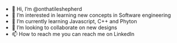 - 👋 Hi, I’m @onthatileshepherd
- 👀 I’m interested in learning new concepts in Software engineering 
- 🌱 I’m currently learning Javascript, C++ and Phyton
- 💞️ I’m looking to collaborate on new designs
- 📫 How to reach me you can reach me on LinkedIn 

<!---
onthatileshepherd/onthatileshepherd is a ✨ special ✨ repository because its `README.md` (this file) appears on your GitHub profile.
You can click the Preview link to take a look at your changes.
--->
